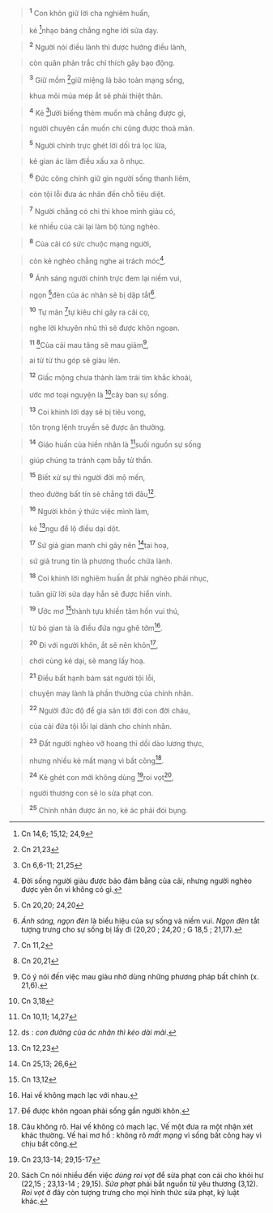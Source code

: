 > <sup><b>1</b></sup> Con khôn giữ lời cha nghiêm huấn,
>


> kẻ [^1@-4abcc4b6-2b13-4316-8726-0b3636952221]nhạo báng chẳng nghe lời sửa dạy.
>


> <sup><b>2</b></sup> Người nói điều lành thì được hưởng điều lành,
>


> còn quân phản trắc chỉ thích gây bạo động.
>


> <sup><b>3</b></sup> Giữ mồm [^2@-4abcc4b6-2b13-4316-8726-0b3636952221]giữ miệng là bảo toàn mạng sống,
>


> khua môi múa mép ắt sẽ phải thiệt thân.
>


> <sup><b>4</b></sup> Kẻ [^3@-4abcc4b6-2b13-4316-8726-0b3636952221]lười biếng thèm muốn mà chẳng được gì,
>


> người chuyên cần muốn chi cũng được thoả mãn.
>


> <sup><b>5</b></sup> Người chính trực ghét lời dối trá lọc lừa,
>


> kẻ gian ác làm điều xấu xa ô nhục.
>


> <sup><b>6</b></sup> Đức công chính giữ gìn người sống thanh liêm,
>


> còn tội lỗi đưa ác nhân đến chỗ tiêu diệt.
>


> <sup><b>7</b></sup> Người chẳng có chi thì khoe mình giàu có,
>


> kẻ nhiều của cải lại làm bộ túng nghèo.
>


> <sup><b>8</b></sup> Của cải có sức chuộc mạng người,
>


> còn kẻ nghèo chẳng nghe ai trách móc[^1-4abcc4b6-2b13-4316-8726-0b3636952221].
>


> <sup><b>9</b></sup> Ánh sáng người chính trực đem lại niềm vui,
>


> ngọn [^4@-4abcc4b6-2b13-4316-8726-0b3636952221]đèn của ác nhân sẽ bị dập tắt[^2-4abcc4b6-2b13-4316-8726-0b3636952221].
>


> <sup><b>10</b></sup> Tự mãn [^5@-4abcc4b6-2b13-4316-8726-0b3636952221]tự kiêu chỉ gây ra cãi cọ,
>


> nghe lời khuyên nhủ thì sẽ được khôn ngoan.
>


> <sup><b>11</b></sup> [^6@-4abcc4b6-2b13-4316-8726-0b3636952221]Của cải mau tăng sẽ mau giảm[^3-4abcc4b6-2b13-4316-8726-0b3636952221],
>


> ai từ từ thu góp sẽ giàu lên.
>


> <sup><b>12</b></sup> Giấc mộng chưa thành làm trái tim khắc khoải,
>


> ước mơ toại nguyện là [^7@-4abcc4b6-2b13-4316-8726-0b3636952221]cây ban sự sống.
>


> <sup><b>13</b></sup> Coi khinh lời dạy sẽ bị tiêu vong,
>


> tôn trọng lệnh truyền sẽ được ân thưởng.
>


> <sup><b>14</b></sup> Giáo huấn của hiền nhân là [^8@-4abcc4b6-2b13-4316-8726-0b3636952221]suối nguồn sự sống
>


> giúp chúng ta tránh cạm bẫy tử thần.
>


> <sup><b>15</b></sup> Biết xử sự thì người đời mộ mến,
>


> theo đường bất tín sẽ chẳng tới đâu[^4-4abcc4b6-2b13-4316-8726-0b3636952221].
>


> <sup><b>16</b></sup> Người khôn ý thức việc mình làm,
>


> kẻ [^9@-4abcc4b6-2b13-4316-8726-0b3636952221]ngu để lộ điều dại dột.
>


> <sup><b>17</b></sup> Sứ giả gian manh chỉ gây nên [^10@-4abcc4b6-2b13-4316-8726-0b3636952221]tai hoạ,
>


> sứ giả trung tín là phương thuốc chữa lành.
>


> <sup><b>18</b></sup> Coi khinh lời nghiêm huấn ắt phải nghèo phải nhục,
>


> tuân giữ lời sửa dạy hẳn sẽ được hiển vinh.
>


> <sup><b>19</b></sup> Ước mơ [^11@-4abcc4b6-2b13-4316-8726-0b3636952221]thành tựu khiến tâm hồn vui thú,
>


> từ bỏ gian tà là điều đứa ngu ghê tởm[^5-4abcc4b6-2b13-4316-8726-0b3636952221].
>


> <sup><b>20</b></sup> Đi với người khôn, ắt sẽ nên khôn[^6-4abcc4b6-2b13-4316-8726-0b3636952221],
>


> chơi cùng kẻ dại, sẽ mang lấy hoạ.
>


> <sup><b>21</b></sup> Điều bất hạnh bám sát người tội lỗi,
>


> chuyện may lành là phần thưởng của chính nhân.
>


> <sup><b>22</b></sup> Người đức độ để gia sản tới đời con đời cháu,
>


> của cải đứa tội lỗi lại dành cho chính nhân.
>


> <sup><b>23</b></sup> Đất người nghèo vỡ hoang thì dồi dào lương thực,
>


> nhưng nhiều kẻ mất mạng vì bất công[^7-4abcc4b6-2b13-4316-8726-0b3636952221].
>


> <sup><b>24</b></sup> Kẻ ghét con mới không dùng [^12@-4abcc4b6-2b13-4316-8726-0b3636952221]roi vọt[^8-4abcc4b6-2b13-4316-8726-0b3636952221],
>


> người thương con sẽ lo sửa phạt con.
>


> <sup><b>25</b></sup> Chính nhân được ăn no, kẻ ác phải đói bụng.
>

[^1-4abcc4b6-2b13-4316-8726-0b3636952221]: Đời sống người giàu được bảo đảm bằng của cải, nhưng người nghèo được yên ổn vì không có gì.
[^2-4abcc4b6-2b13-4316-8726-0b3636952221]: *Ánh sáng, ngọn đèn* là biểu hiệu của sự sống và niềm vui. *Ngọn đèn* tắt tượng trưng cho sự sống bị lấy đi (20,20 ; 24,20 ; G 18,5 ; 21,17).
[^3-4abcc4b6-2b13-4316-8726-0b3636952221]: Có ý nói đến việc mau giàu nhờ dùng những phương pháp bất chính (x. 21,6).
[^4-4abcc4b6-2b13-4316-8726-0b3636952221]: ds : *con đường của ác nhân thì kéo dài mãi*.
[^5-4abcc4b6-2b13-4316-8726-0b3636952221]: Hai vế không mạch lạc với nhau.
[^6-4abcc4b6-2b13-4316-8726-0b3636952221]: Để được khôn ngoan phải sống gần người khôn.
[^7-4abcc4b6-2b13-4316-8726-0b3636952221]: Câu không rõ. Hai vế không có mạch lạc. Vế một đưa ra một nhận xét khác thường. Vế hai mơ hồ : không rõ *mất mạng* vì sống bất công hay vì chịu bất công.
[^8-4abcc4b6-2b13-4316-8726-0b3636952221]: Sách Cn nói nhiều đến việc *dùng roi vọt* để sửa phạt con cái cho khỏi hư (22,15 ; 23,13-14 ; 29,15). *Sửa phạt* phải bắt nguồn từ yêu thương (3,12). *Roi vọt* ở đây còn tượng trưng cho mọi hình thức sửa phạt, kỷ luật khác.
[^1@-4abcc4b6-2b13-4316-8726-0b3636952221]: Cn 14,6; 15,12; 24,9
[^2@-4abcc4b6-2b13-4316-8726-0b3636952221]: Cn 21,23
[^3@-4abcc4b6-2b13-4316-8726-0b3636952221]: Cn 6,6-11; 21,25
[^4@-4abcc4b6-2b13-4316-8726-0b3636952221]: Cn 20,20; 24,20
[^5@-4abcc4b6-2b13-4316-8726-0b3636952221]: Cn 11,2
[^6@-4abcc4b6-2b13-4316-8726-0b3636952221]: Cn 20,21
[^7@-4abcc4b6-2b13-4316-8726-0b3636952221]: Cn 3,18
[^8@-4abcc4b6-2b13-4316-8726-0b3636952221]: Cn 10,11; 14,27
[^9@-4abcc4b6-2b13-4316-8726-0b3636952221]: Cn 12,23
[^10@-4abcc4b6-2b13-4316-8726-0b3636952221]: Cn 25,13; 26,6
[^11@-4abcc4b6-2b13-4316-8726-0b3636952221]: Cn 13,12
[^12@-4abcc4b6-2b13-4316-8726-0b3636952221]: Cn 23,13-14; 29,15-17